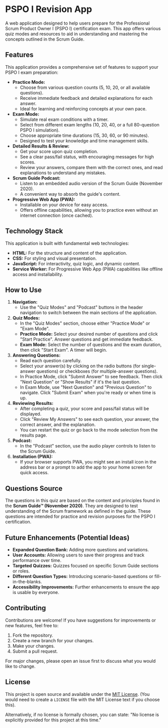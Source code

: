 # PSPO I Revision App

A web application designed to help users prepare for the Professional Scrum Product Owner I (PSPO I) certification exam. This app offers various quiz modes and resources to aid in understanding and mastering the concepts outlined in the Scrum Guide.

## Features

This application provides a comprehensive set of features to support your PSPO I exam preparation:

*   **Practice Mode:**
    *   Choose from various question counts (5, 10, 20, or all available questions).
    *   Receive immediate feedback and detailed explanations for each answer.
    *   Ideal for learning and reinforcing concepts at your own pace.
*   **Exam Mode:**
    *   Simulate real exam conditions with a timer.
    *   Select from different exam lengths (10, 20, 40, or a full 80-question PSPO I simulation).
    *   Choose appropriate time durations (15, 30, 60, or 90 minutes).
    *   Designed to test your knowledge and time management skills.
*   **Detailed Results & Review:**
    *   Get your score upon quiz completion.
    *   See a clear pass/fail status, with encouraging messages for high scores.
    *   Review your answers, compare them with the correct ones, and read explanations to understand any mistakes.
*   **Scrum Guide Podcast:**
    *   Listen to an embedded audio version of the Scrum Guide (November 2020).
    *   A convenient way to absorb the guide's content.
*   **Progressive Web App (PWA):**
    *   Installable on your device for easy access.
    *   Offers offline capabilities, allowing you to practice even without an internet connection (once cached).

## Technology Stack

This application is built with fundamental web technologies:

*   **HTML:** For the structure and content of the application.
*   **CSS:** For styling and visual presentation.
*   **JavaScript:** For interactivity, quiz logic, and dynamic content.
*   **Service Worker:** For Progressive Web App (PWA) capabilities like offline access and installability.

## How to Use

1.  **Navigation:**
    *   Use the "Quiz Modes" and "Podcast" buttons in the header navigation to switch between the main sections of the application.
2.  **Quiz Modes:**
    *   In the "Quiz Modes" section, choose either "Practice Mode" or "Exam Mode".
    *   **Practice Mode:** Select your desired number of questions and click "Start Practice". Answer questions and get immediate feedback.
    *   **Exam Mode:** Select the number of questions and the exam duration, then click "Start Exam". A timer will begin.
3.  **Answering Questions:**
    *   Read each question carefully.
    *   Select your answer(s) by clicking on the radio buttons (for single-answer questions) or checkboxes (for multiple-answer questions).
    *   In Practice Mode, click "Submit Answer" to see feedback. Then click "Next Question" or "Show Results" if it's the last question.
    *   In Exam Mode, use "Next Question" and "Previous Question" to navigate. Click "Submit Exam" when you're ready or when time is up.
4.  **Reviewing Results:**
    *   After completing a quiz, your score and pass/fail status will be displayed.
    *   Click "Review My Answers" to see each question, your answer, the correct answer, and the explanation.
    *   You can restart the quiz or go back to the mode selection from the results page.
5.  **Podcast:**
    *   In the "Podcast" section, use the audio player controls to listen to the Scrum Guide.
6.  **Installation (PWA):**
    *   If your browser supports PWA, you might see an install icon in the address bar or a prompt to add the app to your home screen for quick access.

## Questions Source

The questions in this quiz are based on the content and principles found in the **Scrum Guide™ (November 2020)**. They are designed to test understanding of the Scrum framework as defined in the guide. These questions are intended for practice and revision purposes for the PSPO I certification.

## Future Enhancements (Potential Ideas)

*   **Expanded Question Bank:** Adding more questions and variations.
*   **User Accounts:** Allowing users to save their progress and track performance over time.
*   **Targeted Quizzes:** Quizzes focused on specific Scrum Guide sections or roles.
*   **Different Question Types:** Introducing scenario-based questions or fill-in-the-blanks.
*   **Accessibility Improvements:** Further enhancements to ensure the app is usable by everyone.

## Contributing

Contributions are welcome! If you have suggestions for improvements or new features, feel free to:

1.  Fork the repository.
2.  Create a new branch for your changes.
3.  Make your changes.
4.  Submit a pull request.

For major changes, please open an issue first to discuss what you would like to change.

## License

This project is open source and available under the [MIT License](LICENSE). (You would need to create a `LICENSE` file with the MIT License text if you choose this).

Alternatively, if no license is formally chosen, you can state:
"No license is explicitly provided for this project at this time."
